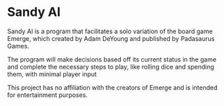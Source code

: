# Sandy AI
Sandy AI is a program that facilitates a solo variation of the 
board game Emerge, which created by Adam DeYoung and published by Padasaurus Games. 

The program will make decisions based off its current status in the game and complete 
the necessary steps to play, like rolling dice and spending them, with minimal player input

This project has no affiliation with the creators of Emerge and is intended 
for entertainment purposes.
